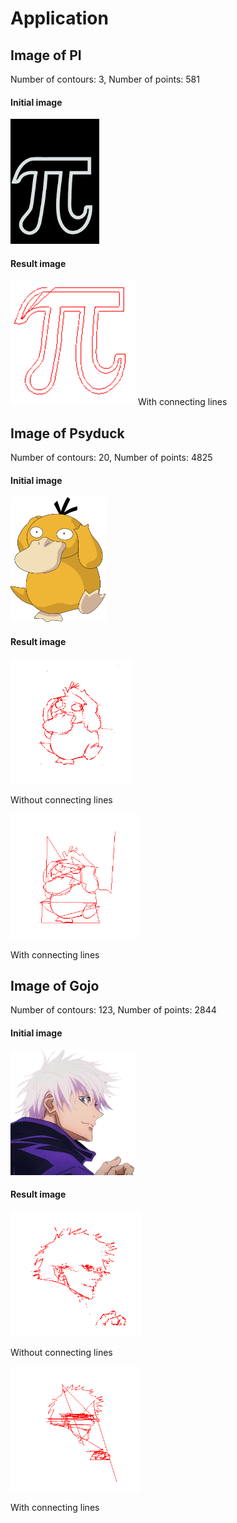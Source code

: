 # Application

## Image of PI
Number of contours: 3, Number of points: 581
#### Initial image
<img src="drawing/pictures/pi_try.png" alt="PI" style="height:200px;">

#### Result image
<img src="drawing/results/pi_result.png" alt="PI result" style="height:200px;">
With connecting lines

## Image of Psyduck
Number of contours: 20, Number of points: 4825
#### Initial image
<img src="drawing/pictures/example.png" alt="Psyduck" style="height:200px;">

#### Result image
<img src="drawing/results/psyduck.png" alt="Psyduck result" style="height:200px;">

Without connecting lines

<img src="drawing/results/psyduck_result_np.png" alt="Psyduck result" style="height:200px;">

With connecting lines

## Image of Gojo
Number of contours: 123, Number of points: 2844
#### Initial image
<img src="drawing/pictures/gojo.png" alt="Gojo" style="height:200px;">

#### Result image
<img src="drawing/results/gojo_result.png" alt="Gojo result" style="height:200px;">

Without connecting lines

<img src="drawing/results/gojo_result_np.png" alt="Gojo result" style="height:200px;">

With connecting lines
